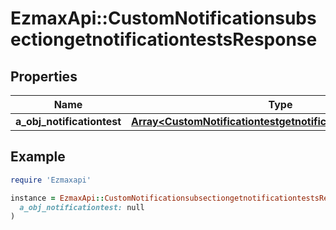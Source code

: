 # EzmaxApi::CustomNotificationsubsectiongetnotificationtestsResponse

## Properties

| Name | Type | Description | Notes |
| ---- | ---- | ----------- | ----- |
| **a_obj_notificationtest** | [**Array&lt;CustomNotificationtestgetnotificationtestsResponse&gt;**](CustomNotificationtestgetnotificationtestsResponse.md) |  |  |

## Example

```ruby
require 'Ezmaxapi'

instance = EzmaxApi::CustomNotificationsubsectiongetnotificationtestsResponse.new(
  a_obj_notificationtest: null
)
```

